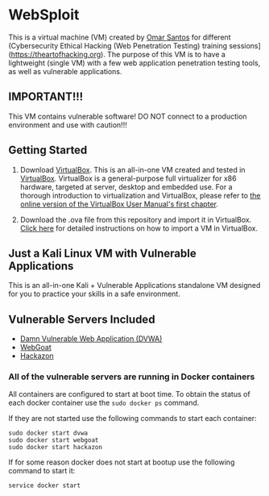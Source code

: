 # WebSploit
This is a virtual machine (VM) created by [Omar Santos](https://omarsantos.io) for different (Cybersecurity Ethical Hacking (Web Penetration Testing) training sessions](https://theartofhacking.org). The purpose of this VM is to have a lightweight (single VM) with a few web application penetration testing tools, as well as vulnerable applications.


## IMPORTANT!!!
This VM contains vulnerable software!
DO NOT connect to a production environment and use with caution!!!

## Getting Started

1. Download [VirtualBox](https://www.virtualbox.org). This is an all-in-one VM created and tested in [VirtualBox](https://www.virtualbox.org).  VirtualBox is a general-purpose full virtualizer for x86 hardware, targeted at server, desktop and embedded use. For a thorough introduction to virtualization and VirtualBox, please refer to [the online version of the VirtualBox User Manual's first chapter](https://www.virtualbox.org/manual/ch01.html).

2. Download the .ova file from this repository and import it in VirtualBox. [Click here](https://www.virtualbox.org/manual/ch01.html#ovf) for detailed instructions on how to import a VM in VirtualBox.

 
## Just a Kali Linux VM with Vulnerable Applications
This is an all-in-one Kali + Vulnerable Applications standalone VM designed for you to practice your skills in a safe environment.
 
 
## Vulnerable Servers Included
- [Damn Vulnerable Web Application (DVWA)](http://www.dvwa.co.uk/)
- [WebGoat](https://www.owasp.org/index.php/Category:OWASP_WebGoat_Project)
- [Hackazon](https://github.com/rapid7/hackazon)
 
### All of the vulnerable servers are running in Docker containers

All containers are configured to start at boot time. 
To obtain the status of each docker container use the `sudo docker ps` command.

If they are not started use the following commands to start each container:

```
sudo docker start dvwa
sudo docker start webgoat
sudo docker start hackazon
```

If for some reason docker does not start at bootup use the following command to start it:
```
service docker start
```
